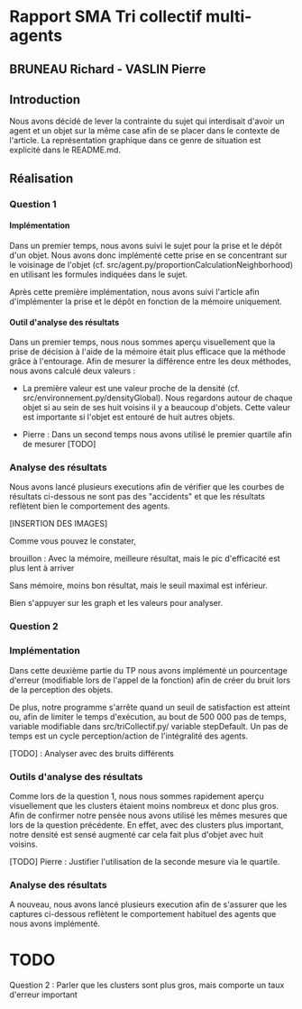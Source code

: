# Rapport SMA Tri collectif multi-agents
## BRUNEAU Richard - VASLIN Pierre


## Introduction 

Nous avons décidé de lever la contrainte du sujet qui interdisait d'avoir un agent et un objet sur la même case afin de se placer dans le contexte de l'article. La représentation graphique dans ce genre de situation est explicité dans le README.md. 


## Réalisation 


### Question 1 

#### Implémentation

Dans un premier temps, nous avons suivi le sujet pour la prise et le dépôt d'un objet. Nous avons donc implémenté cette prise en se concentrant sur le voisinage de l'objet (cf. src/agent.py/proportionCalculationNeighborhood) en utilisant les formules indiquées dans le sujet.  

Après cette première implémentation, nous avons suivi l'article afin d'implémenter la prise et le dépôt en fonction de la mémoire uniquement. 

#### Outil d'analyse des résultats

Dans un premier temps, nous nous sommes aperçu visuellement que la prise de décision à l'aide de la mémoire était plus efficace que la méthode grâce à l'entourage. Afin de mesurer la différence entre les deux méthodes, nous avons calculé deux valeurs : 

- La première valeur est une valeur proche de la densité (cf. src/environnement.py/densityGlobal). Nous regardons autour de chaque objet si au sein de ses huit voisins il y a beaucoup d'objets. Cette valeur est importante si l'objet est entouré de huit autres objets. 

- Pierre : Dans un second temps nous avons utilisé le premier quartile afin de mesurer [TODO]

### Analyse des résultats

Nous avons lancé plusieurs executions afin de vérifier que les courbes de résultats ci-dessous ne sont pas des "accidents" et que les résultats reflètent bien le comportement des agents. 


[INSERTION DES IMAGES]


Comme vous pouvez le constater, 

brouillon : 
Avec la mémoire, meilleure résultat, mais le pic d'efficacité est plus lent à arriver

Sans mémoire, moins bon résultat, mais le seuil maximal est inférieur. 

Bien s'appuyer sur les graph et les valeurs pour analyser. 


### Question 2 

### Implémentation 

Dans cette deuxième partie du TP nous avons implémenté un pourcentage d'erreur (modifiable lors de l'appel de la fonction) afin de créer du bruit lors de la perception des objets. 

De plus, notre programme s'arrête quand un seuil de satisfaction est atteint ou, afin de limiter le temps d'exécution, au bout de 500 000 pas de temps, variable modifiable dans src/triCollectif.py/ variable stepDefault. Un pas de temps est un cycle perception/action de l'intégralité des agents. 


[TODO] : Analyser avec des bruits différents 

### Outils d'analyse des résultats

Comme lors de la question 1, nous nous sommes rapidement aperçu visuellement que les clusters étaient moins nombreux et donc plus gros. Afin de confirmer notre pensée nous avons utilisé les mêmes mesures que lors de la question précédente. En effet, avec des clusters plus important, notre densité est sensé augmenté car cela fait plus d'objet avec huit voisins. 

[TODO] Pierre : Justifier l'utilisation de la seconde mesure via le quartile. 

### Analyse des résultats

A nouveau, nous avons lancé plusieurs execution afin de s'assurer que les captures ci-dessous reflètent le comportement habituel des agents que nous avons implémenté. 

# TODO

Question 2 : Parler que les clusters sont plus gros, mais comporte un taux d'erreur important
